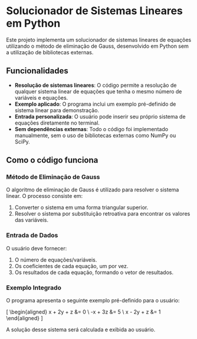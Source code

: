 # Solucionador de Sistemas Lineares em Python

Este projeto implementa um solucionador de sistemas lineares de equações utilizando o método de eliminação de Gauss, desenvolvido em Python sem a utilização de bibliotecas externas.

## Funcionalidades

- **Resolução de sistemas lineares**: O código permite a resolução de qualquer sistema linear de equações que tenha o mesmo número de variáveis e equações.
- **Exemplo aplicado**: O programa inclui um exemplo pré-definido de sistema linear para demonstração.
- **Entrada personalizada**: O usuário pode inserir seu próprio sistema de equações diretamente no terminal.
- **Sem dependências externas**: Todo o código foi implementado manualmente, sem o uso de bibliotecas externas como NumPy ou SciPy.

## Como o código funciona

### Método de Eliminação de Gauss

O algoritmo de eliminação de Gauss é utilizado para resolver o sistema linear. O processo consiste em:
1. Converter o sistema em uma forma triangular superior.
2. Resolver o sistema por substituição retroativa para encontrar os valores das variáveis.

### Entrada de Dados

O usuário deve fornecer:
1. O número de equações/variáveis.
2. Os coeficientes de cada equação, um por vez.
3. Os resultados de cada equação, formando o vetor de resultados.

### Exemplo Integrado

O programa apresenta o seguinte exemplo pré-definido para o usuário:

\[
\begin{aligned}
x + 2y + z &= 0 \\
-x + 3z &= 5 \\
x - 2y + z &= 1
\end{aligned}
\]

A solução desse sistema será calculada e exibida ao usuário.

